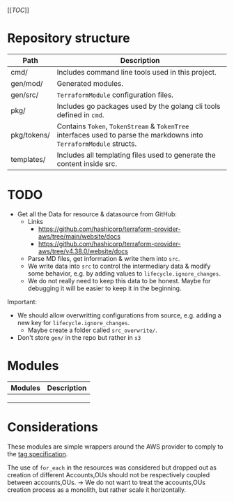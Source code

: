 [[_TOC_]]

# Repository structure

| Path        | Description                                                                                                          |
|-------------|----------------------------------------------------------------------------------------------------------------------|
| cmd/        | Includes command line tools used in this project.                                                                    |
| gen/mod/    | Generated modules.                                                                                                   |
| gen/src/    | `TerraformModule` configuration files.                                                                               |
| pkg/        | Includes go packages used by the golang cli tools defined in `cmd`.                                                  |
| pkg/tokens/ | Contains `Token`, `TokenStream` & `TokenTree` interfaces used to parse the markdowns into `TerraformModule` structs. |
| templates/  | Includes all templating files used to generate the content inside src.                                               |


# TODO
- Get all the Data for resource & datasource from GitHub:
  - Links
    - https://github.com/hashicorp/terraform-provider-aws/tree/main/website/docs
    - https://github.com/hashicorp/terraform-provider-aws/tree/v4.38.0/website/docs
  - Parse MD files, get information & write them into `src`.
  - We write data into `src` to control the intermediary data & modify some behavior, e.g. by adding values to 
  `lifecycle.ignore_changes`.
  - We do not really need to keep this data to be honest. Maybe for debugging it will be easier to keep it in the 
  beginning.

Important:
- We should allow overwritting configurations from source, e.g. adding a new key for `lifecycle.ignore_changes`. 
  - Maybe create a folder called `src_overwrite/`.
- Don't store `gen/` in the repo but rather in `s3`

# Modules

<!-- PLACEHOLDER BEGIN modules -->

| Modules | Description |
|---------|-------------|
|         |             |
|         |             |
|         |             |

<!-- PLACEHOLDER END modules -->

# Considerations

These modules are simple wrappers around the AWS provider to comply to the 
[tag specification](https://gitlab.com/alexandre.mahdhaoui/spec-tag).

The use of `for_each` in the resources was considered but dropped out as creation of different Accounts,OUs should 
not be respectively coupled between accounts,OUs.
-> We do not want to treat the accounts,OUs creation process as a monolith, but rather scale it horizontally. 
